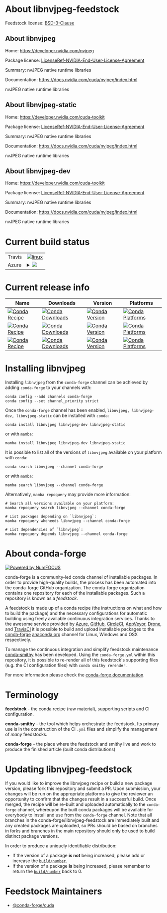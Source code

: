 About libnvjpeg-feedstock
=========================

Feedstock license: [BSD-3-Clause](https://github.com/conda-forge/libnvjpeg-feedstock/blob/main/LICENSE.txt)


About libnvjpeg
---------------

Home: https://developer.nvidia.com/nvjpeg

Package license: [LicenseRef-NVIDIA-End-User-License-Agreement](https://docs.nvidia.com/cuda/eula/index.html)

Summary: nvJPEG native runtime libraries

Documentation: https://docs.nvidia.com/cuda/nvjpeg/index.html

nvJPEG native runtime libraries


About libnvjpeg-static
----------------------

Home: https://developer.nvidia.com/cuda-toolkit

Package license: [LicenseRef-NVIDIA-End-User-License-Agreement](https://docs.nvidia.com/cuda/eula/index.html)

Summary: nvJPEG native runtime libraries

Documentation: https://docs.nvidia.com/cuda/nvjpeg/index.html

nvJPEG native runtime libraries


About libnvjpeg-dev
-------------------

Home: https://developer.nvidia.com/cuda-toolkit

Package license: [LicenseRef-NVIDIA-End-User-License-Agreement](https://docs.nvidia.com/cuda/eula/index.html)

Summary: nvJPEG native runtime libraries

Documentation: https://docs.nvidia.com/cuda/nvjpeg/index.html

nvJPEG native runtime libraries


Current build status
====================


<table><tr>
    <td>Travis</td>
    <td>
      <a href="https://app.travis-ci.com/conda-forge/libnvjpeg-feedstock">
        <img alt="linux" src="https://img.shields.io/travis/com/conda-forge/libnvjpeg-feedstock/main.svg?label=Linux">
      </a>
    </td>
  </tr>
    
  <tr>
    <td>Azure</td>
    <td>
      <details>
        <summary>
          <a href="https://dev.azure.com/conda-forge/feedstock-builds/_build/latest?definitionId=19174&branchName=main">
            <img src="https://dev.azure.com/conda-forge/feedstock-builds/_apis/build/status/libnvjpeg-feedstock?branchName=main">
          </a>
        </summary>
        <table>
          <thead><tr><th>Variant</th><th>Status</th></tr></thead>
          <tbody><tr>
              <td>linux_64</td>
              <td>
                <a href="https://dev.azure.com/conda-forge/feedstock-builds/_build/latest?definitionId=19174&branchName=main">
                  <img src="https://dev.azure.com/conda-forge/feedstock-builds/_apis/build/status/libnvjpeg-feedstock?branchName=main&jobName=linux&configuration=linux%20linux_64_" alt="variant">
                </a>
              </td>
            </tr><tr>
              <td>linux_aarch64</td>
              <td>
                <a href="https://dev.azure.com/conda-forge/feedstock-builds/_build/latest?definitionId=19174&branchName=main">
                  <img src="https://dev.azure.com/conda-forge/feedstock-builds/_apis/build/status/libnvjpeg-feedstock?branchName=main&jobName=linux&configuration=linux%20linux_aarch64_" alt="variant">
                </a>
              </td>
            </tr><tr>
              <td>linux_ppc64le</td>
              <td>
                <a href="https://dev.azure.com/conda-forge/feedstock-builds/_build/latest?definitionId=19174&branchName=main">
                  <img src="https://dev.azure.com/conda-forge/feedstock-builds/_apis/build/status/libnvjpeg-feedstock?branchName=main&jobName=linux&configuration=linux%20linux_ppc64le_" alt="variant">
                </a>
              </td>
            </tr><tr>
              <td>win_64</td>
              <td>
                <a href="https://dev.azure.com/conda-forge/feedstock-builds/_build/latest?definitionId=19174&branchName=main">
                  <img src="https://dev.azure.com/conda-forge/feedstock-builds/_apis/build/status/libnvjpeg-feedstock?branchName=main&jobName=win&configuration=win%20win_64_" alt="variant">
                </a>
              </td>
            </tr>
          </tbody>
        </table>
      </details>
    </td>
  </tr>
</table>

Current release info
====================

| Name | Downloads | Version | Platforms |
| --- | --- | --- | --- |
| [![Conda Recipe](https://img.shields.io/badge/recipe-libnvjpeg-green.svg)](https://anaconda.org/conda-forge/libnvjpeg) | [![Conda Downloads](https://img.shields.io/conda/dn/conda-forge/libnvjpeg.svg)](https://anaconda.org/conda-forge/libnvjpeg) | [![Conda Version](https://img.shields.io/conda/vn/conda-forge/libnvjpeg.svg)](https://anaconda.org/conda-forge/libnvjpeg) | [![Conda Platforms](https://img.shields.io/conda/pn/conda-forge/libnvjpeg.svg)](https://anaconda.org/conda-forge/libnvjpeg) |
| [![Conda Recipe](https://img.shields.io/badge/recipe-libnvjpeg--dev-green.svg)](https://anaconda.org/conda-forge/libnvjpeg-dev) | [![Conda Downloads](https://img.shields.io/conda/dn/conda-forge/libnvjpeg-dev.svg)](https://anaconda.org/conda-forge/libnvjpeg-dev) | [![Conda Version](https://img.shields.io/conda/vn/conda-forge/libnvjpeg-dev.svg)](https://anaconda.org/conda-forge/libnvjpeg-dev) | [![Conda Platforms](https://img.shields.io/conda/pn/conda-forge/libnvjpeg-dev.svg)](https://anaconda.org/conda-forge/libnvjpeg-dev) |
| [![Conda Recipe](https://img.shields.io/badge/recipe-libnvjpeg--static-green.svg)](https://anaconda.org/conda-forge/libnvjpeg-static) | [![Conda Downloads](https://img.shields.io/conda/dn/conda-forge/libnvjpeg-static.svg)](https://anaconda.org/conda-forge/libnvjpeg-static) | [![Conda Version](https://img.shields.io/conda/vn/conda-forge/libnvjpeg-static.svg)](https://anaconda.org/conda-forge/libnvjpeg-static) | [![Conda Platforms](https://img.shields.io/conda/pn/conda-forge/libnvjpeg-static.svg)](https://anaconda.org/conda-forge/libnvjpeg-static) |

Installing libnvjpeg
====================

Installing `libnvjpeg` from the `conda-forge` channel can be achieved by adding `conda-forge` to your channels with:

```
conda config --add channels conda-forge
conda config --set channel_priority strict
```

Once the `conda-forge` channel has been enabled, `libnvjpeg, libnvjpeg-dev, libnvjpeg-static` can be installed with `conda`:

```
conda install libnvjpeg libnvjpeg-dev libnvjpeg-static
```

or with `mamba`:

```
mamba install libnvjpeg libnvjpeg-dev libnvjpeg-static
```

It is possible to list all of the versions of `libnvjpeg` available on your platform with `conda`:

```
conda search libnvjpeg --channel conda-forge
```

or with `mamba`:

```
mamba search libnvjpeg --channel conda-forge
```

Alternatively, `mamba repoquery` may provide more information:

```
# Search all versions available on your platform:
mamba repoquery search libnvjpeg --channel conda-forge

# List packages depending on `libnvjpeg`:
mamba repoquery whoneeds libnvjpeg --channel conda-forge

# List dependencies of `libnvjpeg`:
mamba repoquery depends libnvjpeg --channel conda-forge
```


About conda-forge
=================

[![Powered by
NumFOCUS](https://img.shields.io/badge/powered%20by-NumFOCUS-orange.svg?style=flat&colorA=E1523D&colorB=007D8A)](https://numfocus.org)

conda-forge is a community-led conda channel of installable packages.
In order to provide high-quality builds, the process has been automated into the
conda-forge GitHub organization. The conda-forge organization contains one repository
for each of the installable packages. Such a repository is known as a *feedstock*.

A feedstock is made up of a conda recipe (the instructions on what and how to build
the package) and the necessary configurations for automatic building using freely
available continuous integration services. Thanks to the awesome service provided by
[Azure](https://azure.microsoft.com/en-us/services/devops/), [GitHub](https://github.com/),
[CircleCI](https://circleci.com/), [AppVeyor](https://www.appveyor.com/),
[Drone](https://cloud.drone.io/welcome), and [TravisCI](https://travis-ci.com/)
it is possible to build and upload installable packages to the
[conda-forge](https://anaconda.org/conda-forge) [anaconda.org](https://anaconda.org/)
channel for Linux, Windows and OSX respectively.

To manage the continuous integration and simplify feedstock maintenance
[conda-smithy](https://github.com/conda-forge/conda-smithy) has been developed.
Using the ``conda-forge.yml`` within this repository, it is possible to re-render all of
this feedstock's supporting files (e.g. the CI configuration files) with ``conda smithy rerender``.

For more information please check the [conda-forge documentation](https://conda-forge.org/docs/).

Terminology
===========

**feedstock** - the conda recipe (raw material), supporting scripts and CI configuration.

**conda-smithy** - the tool which helps orchestrate the feedstock.
                   Its primary use is in the construction of the CI ``.yml`` files
                   and simplify the management of *many* feedstocks.

**conda-forge** - the place where the feedstock and smithy live and work to
                  produce the finished article (built conda distributions)


Updating libnvjpeg-feedstock
============================

If you would like to improve the libnvjpeg recipe or build a new
package version, please fork this repository and submit a PR. Upon submission,
your changes will be run on the appropriate platforms to give the reviewer an
opportunity to confirm that the changes result in a successful build. Once
merged, the recipe will be re-built and uploaded automatically to the
`conda-forge` channel, whereupon the built conda packages will be available for
everybody to install and use from the `conda-forge` channel.
Note that all branches in the conda-forge/libnvjpeg-feedstock are
immediately built and any created packages are uploaded, so PRs should be based
on branches in forks and branches in the main repository should only be used to
build distinct package versions.

In order to produce a uniquely identifiable distribution:
 * If the version of a package **is not** being increased, please add or increase
   the [``build/number``](https://docs.conda.io/projects/conda-build/en/latest/resources/define-metadata.html#build-number-and-string).
 * If the version of a package **is** being increased, please remember to return
   the [``build/number``](https://docs.conda.io/projects/conda-build/en/latest/resources/define-metadata.html#build-number-and-string)
   back to 0.

Feedstock Maintainers
=====================

* [@conda-forge/cuda](https://github.com/conda-forge/cuda/)

